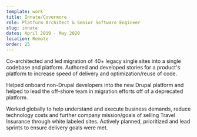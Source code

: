 ```yaml
---
template: work
title: Innate/Covermore
role: Platform Architect & Senior Software Engineer
slug: innate
dates: April 2019 - May 2020
location: Remote
order: 25
---
```

Co-architected and led migration of 40+ legacy single sites into a single codebase and platform. Authored and developed stories for a product's platform to increase speed of delivery and optimization/reuse of code.

Helped onboard non-Drupal developers into the new Drupal platform and helped to lead the off-shore team in migration efforts off of a deprecated platform.

Worked globally to help understand and execute business demands, reduce technology costs and further company mission/goals of selling Travel Insurance through white labeled sites. Actively planned, prioritized and lead sprints to ensure delivery goals were met.
